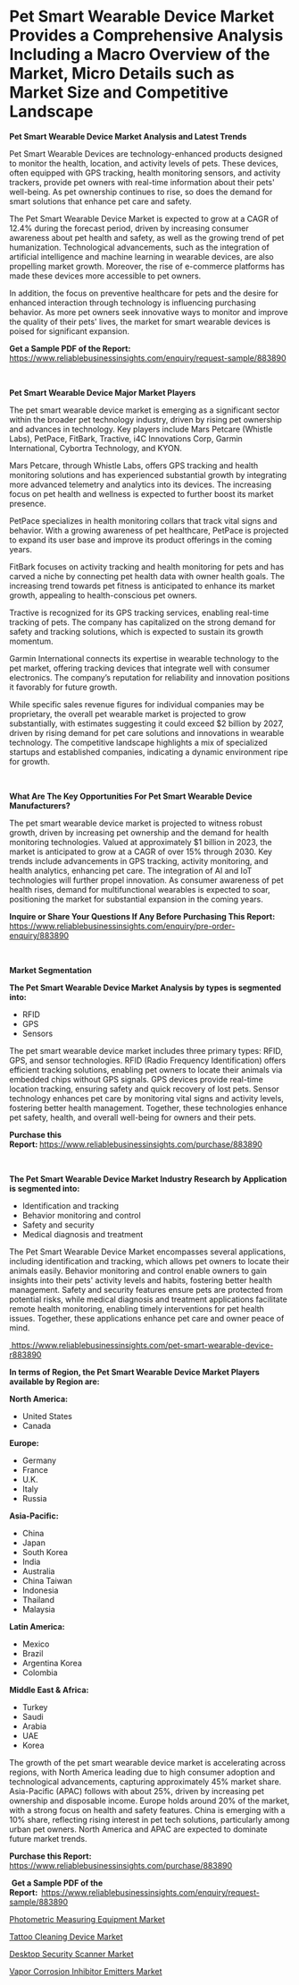 <p><h1>Pet Smart Wearable Device Market Provides a Comprehensive Analysis Including a Macro Overview of the Market, Micro Details such as Market Size and Competitive Landscape</h1></p><p><strong>Pet Smart Wearable Device Market Analysis and Latest Trends</strong></p>
<p><p>Pet Smart Wearable Devices are technology-enhanced products designed to monitor the health, location, and activity levels of pets. These devices, often equipped with GPS tracking, health monitoring sensors, and activity trackers, provide pet owners with real-time information about their pets' well-being. As pet ownership continues to rise, so does the demand for smart solutions that enhance pet care and safety.</p><p>The Pet Smart Wearable Device Market is expected to grow at a CAGR of 12.4% during the forecast period, driven by increasing consumer awareness about pet health and safety, as well as the growing trend of pet humanization. Technological advancements, such as the integration of artificial intelligence and machine learning in wearable devices, are also propelling market growth. Moreover, the rise of e-commerce platforms has made these devices more accessible to pet owners.</p><p>In addition, the focus on preventive healthcare for pets and the desire for enhanced interaction through technology is influencing purchasing behavior. As more pet owners seek innovative ways to monitor and improve the quality of their pets' lives, the market for smart wearable devices is poised for significant expansion.</p></p>
<p><strong>Get a Sample PDF of the Report:&nbsp;</strong> <a href="https://www.reliablebusinessinsights.com/enquiry/request-sample/883890?utm_campaign=904&utm_medium=2&utm_source=Github&utm_content=ia&utm_term=24022025&utm_id=pet-smart-wearable-device">https://www.reliablebusinessinsights.com/enquiry/request-sample/883890</a></p>
<p>&nbsp;</p>
<p><strong>Pet Smart Wearable Device Major Market Players</strong></p>
<p><p>The pet smart wearable device market is emerging as a significant sector within the broader pet technology industry, driven by rising pet ownership and advances in technology. Key players include Mars Petcare (Whistle Labs), PetPace, FitBark, Tractive, i4C Innovations Corp, Garmin International, Cybortra Technology, and KYON.</p><p>Mars Petcare, through Whistle Labs, offers GPS tracking and health monitoring solutions and has experienced substantial growth by integrating more advanced telemetry and analytics into its devices. The increasing focus on pet health and wellness is expected to further boost its market presence.</p><p>PetPace specializes in health monitoring collars that track vital signs and behavior. With a growing awareness of pet healthcare, PetPace is projected to expand its user base and improve its product offerings in the coming years. </p><p>FitBark focuses on activity tracking and health monitoring for pets and has carved a niche by connecting pet health data with owner health goals. The increasing trend towards pet fitness is anticipated to enhance its market growth, appealing to health-conscious pet owners.</p><p>Tractive is recognized for its GPS tracking services, enabling real-time tracking of pets. The company has capitalized on the strong demand for safety and tracking solutions, which is expected to sustain its growth momentum.</p><p>Garmin International connects its expertise in wearable technology to the pet market, offering tracking devices that integrate well with consumer electronics. The company’s reputation for reliability and innovation positions it favorably for future growth.</p><p>While specific sales revenue figures for individual companies may be proprietary, the overall pet wearable market is projected to grow substantially, with estimates suggesting it could exceed $2 billion by 2027, driven by rising demand for pet care solutions and innovations in wearable technology. The competitive landscape highlights a mix of specialized startups and established companies, indicating a dynamic environment ripe for growth.</p></p>
<p>&nbsp;</p>
<p><strong>What Are The Key Opportunities For Pet Smart Wearable Device Manufacturers?</strong></p>
<p><p>The pet smart wearable device market is projected to witness robust growth, driven by increasing pet ownership and the demand for health monitoring technologies. Valued at approximately $1 billion in 2023, the market is anticipated to grow at a CAGR of over 15% through 2030. Key trends include advancements in GPS tracking, activity monitoring, and health analytics, enhancing pet care. The integration of AI and IoT technologies will further propel innovation. As consumer awareness of pet health rises, demand for multifunctional wearables is expected to soar, positioning the market for substantial expansion in the coming years.</p></p>
<p><strong>Inquire or Share Your Questions If Any Before Purchasing This Report:</strong> <a href="https://www.reliablebusinessinsights.com/enquiry/pre-order-enquiry/883890?utm_campaign=904&utm_medium=2&utm_source=Github&utm_content=ia&utm_term=24022025&utm_id=pet-smart-wearable-device">https://www.reliablebusinessinsights.com/enquiry/pre-order-enquiry/883890</a></p>
<p>&nbsp;</p>
<p><strong>Market Segmentation</strong></p>
<p><strong>The Pet Smart Wearable Device Market Analysis by types is segmented into:</strong></p>
<p><ul><li>RFID</li><li>GPS</li><li>Sensors</li></ul></p>
<p><p>The pet smart wearable device market includes three primary types: RFID, GPS, and sensor technologies. RFID (Radio Frequency Identification) offers efficient tracking solutions, enabling pet owners to locate their animals via embedded chips without GPS signals. GPS devices provide real-time location tracking, ensuring safety and quick recovery of lost pets. Sensor technology enhances pet care by monitoring vital signs and activity levels, fostering better health management. Together, these technologies enhance pet safety, health, and overall well-being for owners and their pets.</p></p>
<p><strong>Purchase this Report:&nbsp;</strong><a href="https://www.reliablebusinessinsights.com/purchase/883890?utm_campaign=904&utm_medium=2&utm_source=Github&utm_content=ia&utm_term=24022025&utm_id=pet-smart-wearable-device">https://www.reliablebusinessinsights.com/purchase/883890</a></p>
<p>&nbsp;</p>
<p><strong>The Pet Smart Wearable Device Market Industry Research by Application is segmented into:</strong></p>
<p><ul><li>Identification and tracking</li><li>Behavior monitoring and control</li><li>Safety and security</li><li>Medical diagnosis and treatment</li></ul></p>
<p><p>The Pet Smart Wearable Device Market encompasses several applications, including identification and tracking, which allows pet owners to locate their animals easily. Behavior monitoring and control enable owners to gain insights into their pets' activity levels and habits, fostering better health management. Safety and security features ensure pets are protected from potential risks, while medical diagnosis and treatment applications facilitate remote health monitoring, enabling timely interventions for pet health issues. Together, these applications enhance pet care and owner peace of mind.</p></p>
<p><a href="https://www.reliablebusinessinsights.com/pet-smart-wearable-device-r883890?utm_campaign=904&utm_medium=2&utm_source=Github&utm_content=ia&utm_term=24022025&utm_id=pet-smart-wearable-device">&nbsp;https://www.reliablebusinessinsights.com/pet-smart-wearable-device-r883890</a></p>
<p><strong>In terms of Region, the Pet Smart Wearable Device Market Players available by Region are:</strong></p>
<p>
    <p> <strong> North America: </strong>
        <ul>
            <li>United States</li>
            <li>Canada</li>
        </ul>
        </p> 
    <p> <strong> Europe: </strong>
        <ul>
            <li>Germany</li>
            <li>France</li>
            <li>U.K.</li>
            <li>Italy</li>
            <li>Russia</li>
        </ul>
        </p> 
    <p> <strong> Asia-Pacific: </strong>
        <ul>
            <li>China</li>
            <li>Japan</li>
            <li>South Korea</li>
            <li>India</li>
            <li>Australia</li>
            <li>China Taiwan</li>
            <li>Indonesia</li>
            <li>Thailand</li>
            <li>Malaysia</li>
        </ul>
        </p> 
    <p> <strong> Latin America: </strong>
        <ul>
            <li>Mexico</li>
            <li>Brazil</li>
            <li>Argentina Korea</li>
            <li>Colombia</li>
        </ul>
        </p> 
    <p> <strong> Middle East & Africa: </strong>
        <ul>
            <li>Turkey</li>
            <li>Saudi</li>
            <li>Arabia</li>
            <li>UAE</li>
            <li>Korea</li>
        </ul>
    </p>
    </p>
<p><p>The growth of the pet smart wearable device market is accelerating across regions, with North America leading due to high consumer adoption and technological advancements, capturing approximately 45% market share. Asia-Pacific (APAC) follows with about 25%, driven by increasing pet ownership and disposable income. Europe holds around 20% of the market, with a strong focus on health and safety features. China is emerging with a 10% share, reflecting rising interest in pet tech solutions, particularly among urban pet owners. North America and APAC are expected to dominate future market trends.</p></p>
<p><strong>Purchase this Report: </strong><a href="https://www.reliablebusinessinsights.com/purchase/883890?utm_campaign=904&utm_medium=2&utm_source=Github&utm_content=ia&utm_term=24022025&utm_id=pet-smart-wearable-device">https://www.reliablebusinessinsights.com/purchase/883890</a></p>
<p>&nbsp;<strong>Get a Sample PDF of the Report:&nbsp;&nbsp;</strong><a href="https://www.reliablebusinessinsights.com/enquiry/request-sample/883890?utm_campaign=904&utm_medium=2&utm_source=Github&utm_content=ia&utm_term=24022025&utm_id=pet-smart-wearable-device">https://www.reliablebusinessinsights.com/enquiry/request-sample/883890</a></p>
<p><strong></strong></p>
<p><p><a href="https://github.com/opfercoraygu/Market-Research-Report-List-1/blob/main/photometric-measuring-equipment-market.md?utm_campaign=904&utm_medium=2&utm_source=Github&utm_content=ia&utm_term=24022025&utm_id=pet-smart-wearable-device">Photometric Measuring Equipment Market</a></p><p><a href="https://github.com/ryanbell8967/Market-Research-Report-List-1/blob/main/tattoo-cleaning-device-market.md?utm_campaign=904&utm_medium=2&utm_source=Github&utm_content=ia&utm_term=24022025&utm_id=pet-smart-wearable-device">Tattoo Cleaning Device Market</a></p><p><a href="https://github.com/yoshih12/Market-Research-Report-List-4/blob/main/desktop-security-scanner-market.md?utm_campaign=904&utm_medium=2&utm_source=Github&utm_content=ia&utm_term=24022025&utm_id=pet-smart-wearable-device">Desktop Security Scanner Market</a></p><p><a href="https://github.com/reeseberro3j/Market-Research-Report-List-1/blob/main/vapor-corrosion-inhibitor-emitters-market.md?utm_campaign=904&utm_medium=2&utm_source=Github&utm_content=ia&utm_term=24022025&utm_id=pet-smart-wearable-device">Vapor Corrosion Inhibitor Emitters Market</a></p></p>